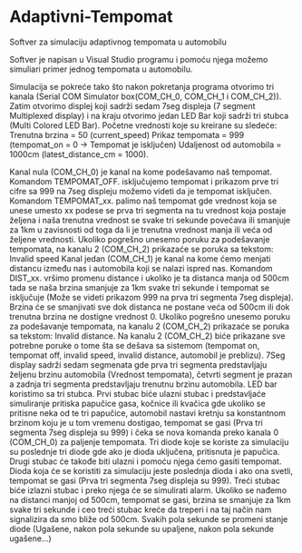 # Adaptivni-Tempomat

Softver za simulaciju adaptivnog tempomata u automobilu

Softver je napisan u Visual Studio programu i pomoću njega možemo simuliari primer jednog tempomata u automobilu.

Simulacija se pokreće tako što nakon pokretanja programa otvorimo tri kanala (Serial COM Simulator box(COM_CH_0, COM_CH_1 i COM_CH_2)). Zatim otvorimo displej koji sadrži sedam 7seg displeja (7 segment Multiplexed display) i na kraju otvorimo jedan LED Bar koji sadrži tri stubca (Multi Colored LED Bar). Početne vrednosti koje su kreirane su sledeće: Trenutna brzina = 50 (current_speed) Prikaz tempomata = 999 (tempomat_on = 0 -> Tempomat je isključen) Udaljenost od automobila = 1000cm (latest_distance_cm = 1000).

Kanal nula (COM_CH_0) je kanal na kome podešavamo naš tempomat. Komandom TEMPOMAT_OFF. isključujemo tempomat i prikazom prve tri cifre sa 999 na 7seg displeju možemo videti da je tempomat isključen. Komandom TEMPOMAT_xx. palimo naš tempomat gde vrednost koja se unese umesto xx podese se prva tri segmenta na tu vrednost koja postaje željena i naša trenutna vrednost se svake tri sekunde povećava ili smanjuje za 1km u zavisnosti od toga da li je trenutna vrednost manja ili veća od željene vrednosti. Ukoliko pogrešno unesemo poruku za podešavanje tempomata, na kanalu 2 (COM_CH_2) prikazaće se poruka sa tekstom: Invalid speed Kanal jedan (COM_CH_1) je kanal na kome ćemo menjati distancu između nas i automobila koji se nalazi ispred nas. Komandom DIST_xx. vršimo promenu distance i ukoliko je ta distanca manja od 500cm tada se naša brzina smanjuje za 1km svake tri sekunde i tempomat se isključuje (Može se videti prikazom 999 na prva tri segmenta 7seg displeja). Brzina će se smanjivati sve dok distanca ne postane veća od 500cm ili dok trenutna brzina ne dostigne vrednost 0. Ukoliko pogrešno unesemo poruku za podešavanje tempomata, na kanalu 2 (COM_CH_2) prikazaće se poruka sa tekstom: Invalid distance. Na kanalu 2 (COM_CH_2) biće prikazane sve potrebne poruke o tome šta se dešava sa sistemom (tempomat on, tempomat off, invalid speed, invalid distance, automobil je preblizu). 7Seg display sadrži sedam segmenata gde prva tri segmenta predstavljaju željenu brzinu automobila (Vrednost tempomata), četvrti segment je prazan a zadnja tri segmenta predstavljaju trenutnu brzinu automobila. LED bar koristimo sa tri stubca. Prvi stubac biće ulazni stubac i predstavljaće simuliranje pritiska papučice gasa, kočnice ili kvačica gde ukoliko se pritisne neka od te tri papučice, automobil nastavi kretnju sa konstantnom brzinom koju je u tom vremenu dostigao, tempomat se gasi (Prva tri segmenta 7seg displeja su 999) i čeka se nova komanda preko kanala 0 (COM_CH_0) za paljenje tempomata. Tri diode koje se koriste za simulaciju su poslednje tri diode gde ako je dioda uključena, pritisnuta je papučica. Drugi stubac će takođe biti ulazni i pomoću njega ćemo gasiti tempomat. Dioda koja će se koristiti za simulaciju jeste poslednja dioda i ako ona svetli, tempomat se gasi (Prva tri segmenta 7seg displeja su 999). Treći stubac biće izlazni stubac i preko njega će se simulirati alarm. Ukoliko se nađemo na distanci manjoj od 500cm, tempomat se gasi, brzina se smanjuje za 1km svake tri sekunde i ceo treći stubac kreće da treperi i na taj način nam signalizira da smo bliže od 500cm. Svakih pola sekunde se promeni stanje diode (Ugašene, nakon pola sekunde su upaljene, nakon pola sekunde ugašene...)
